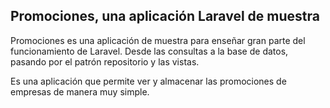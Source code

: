 ## Promociones, una aplicación Laravel de muestra

Promociones es una aplicación de muestra para enseñar gran parte del funcionamiento de Laravel. Desde las consultas a la base de datos, pasando por el patrón repositorio y las vistas.

Es una aplicación que permite ver y almacenar las promociones de empresas de manera muy simple.